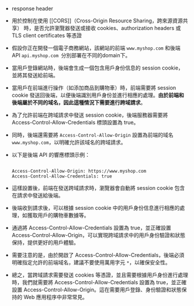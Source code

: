 - response header
- 用於控制在使用 [[CORS]]（Cross-Origin Resource Sharing，跨來源資源共享） 時，是否允許瀏覽器發送或接收 cookies、authorization headers 或 TLS client certificates 等憑證
- 假設你正在開發一個電子商務網站，該網站的前端 `www.myshop.com` 和後端 API `api.myshop.com `分別部署在不同的domain下。
- 當用戶登錄網站時，後端會生成一個包含用戶身份信息的 session cookie，並將其發送給前端。
- 當用戶在前端進行操作（如添加商品到購物車）時，前端需要將 session cookie 發送回後端，以便後端識別用戶身份並進行相應的處理。**由於前端和後端屬於不同的域名，因此這種情況下需要進行跨域請求**。
- 為了允許前端在跨域請求中發送 session cookie，後端服務器需要將 Access-Control-Allow-Credentials 標頭設置為 true。
- 同時，後端還需要將 `Access-Control-Allow-Origin` 設置為前端的域名 `www.myshop.com`，以明確允許該域名的跨域請求。
- 以下是後端 API 的響應標頭示例：
    
    ```
    
    Access-Control-Allow-Origin: https://www.myshop.com
    Access-Control-Allow-Credentials: true
    
    ```
    
- 這樣設置後，前端在發送跨域請求時，瀏覽器會自動將 session cookie 包含在請求中發送給後端。
- 後端收到請求後，可以根據 session cookie 中的用戶身份信息進行相應的處理，如獲取用戶的購物車數據等。
- 通過將 Access-Control-Allow-Credentials 設置為 true，並正確設置 Access-Control-Allow-Origin，可以實現跨域請求中的用戶身份驗證和狀態保持，提供更好的用戶體驗。
- 需要注意的是，由於開啟了 Access-Control-Allow-Credentials，後端必須明確指定允許的前端域名，建議不要使用萬用字元 `*`，以確保安全性。
- 總之，當跨域請求需要發送 cookies 等憑證，並且需要根據用戶身份進行處理時，我們就需要將 Access-Control-Allow-Credentials 設置為 true，並正確設置 Access-Control-Allow-Origin。這在需要用戶登錄、身份驗證和狀態保持的 Web 應用程序中非常常見。